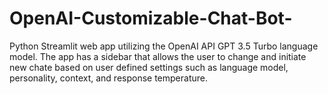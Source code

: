 # OpenAI-Customizable-Chat-Bot-
Python Streamlit web app utilizing the OpenAI API GPT 3.5 Turbo language model. The app has a sidebar that allows the user to change and initiate new chate based on user defined settings such as language model, personality, context, and response temperature.
